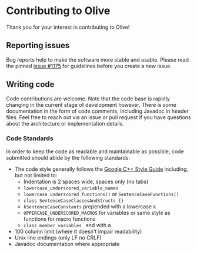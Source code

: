 # Contributing to Olive

Thank you for your interest in contributing to Olive!

## Reporting issues

Bug reports help to make the software more stable and usable.
Please read the pinned [issue #1175](https://github.com/olive-editor/olive/issues/1175)
for guidelines before you create a new issue.

## Writing code

Code contributions are welcome. Note that the code base is rapidly changing in
the current stage of development however. There is some documentation in the form
of code comments, including Javadoc in header files. Feel free to reach out via
an issue or pull request if you have questions about the architecture or
implementation details.

### Code Standards

In order to keep the code as readable and maintainable as possible, code
submitted should abide by the following standards:

* The code style generally follows the
  [Google C++ Style Guide](https://google.github.io/styleguide/cppguide.html)
  including, but not limited to:
  * Indentation is 2 spaces wide, spaces only (no tabs)
  * `lowercase_underscored_variable_names`
  * `lowercase_underscored_functions()` or `SentenceCaseFunctions()`
  * `class SentenceCaseClassesAndStructs {}`
  * `kSentenceCaseConstants` prepended with a lowercase `k`
  * `UPPERCASE_UNDERSCORED_MACROS` for variables or same style as functions for macro functions
  * `class_member_variables_` end with a `_`
* 100 column limit (where it doesn't impair readability)
* Unix line endings (only LF no CRLF)
* Javadoc documentation where appropriate
